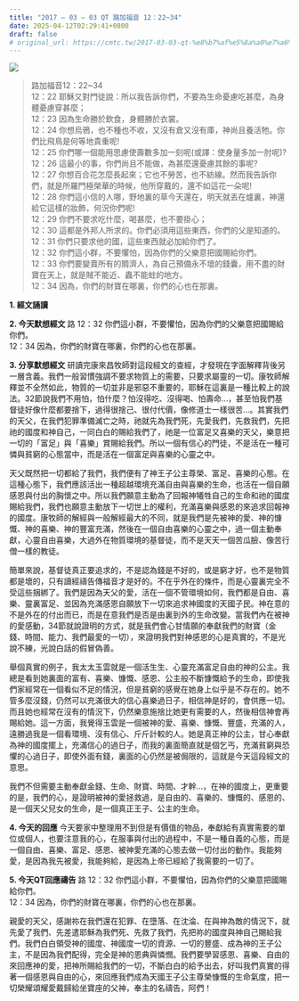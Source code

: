 ```yaml
---
title: "2017 – 03 – 03 QT 路加福音 12：22~34"
date: 2025-04-12T02:29:41+0800
draft: false
# original_url: https://cmtc.tw/2017-03-03-qt-%e8%b7%af%e5%8a%a0%e7%a6%8f%e9%9f%b3-12%ef%bc%9a2234
---
```


![](/images/qt.jpg)
> 路加福音12：22\~34  
> 12：22 耶穌又對門徒說：所以我告訴你們，不要為生命憂慮吃甚麼，為身體憂慮穿甚麼；  
> 12：23 因為生命勝於飲食，身體勝於衣裳。  
> 12：24 你想烏鴉，也不種也不收，又沒有倉又沒有庫，神尚且養活牠。你們比飛鳥是何等地貴重呢!  
> 12：25 你們哪一個能用思慮使壽數多加一刻呢(或譯：使身量多加一肘呢)?  
> 12：26 這最小的事，你們尚且不能做，為甚麼還憂慮其餘的事呢?  
> 12：27 你想百合花怎麼長起來；它也不勞苦，也不紡線。然而我告訴你們，就是所羅門極榮華的時候，他所穿戴的，還不如這花一朵呢!  
> 12：28 你們這小信的人哪，野地裏的草今天還在，明天就丟在爐裏，神還給它這樣的妝飾，何況你們呢!  
> 12：29 你們不要求吃什麼，喝甚麼，也不要掛心；  
> 12：30 這都是外邦人所求的。你們必須用這些東西，你們的父是知道的。  
> 12：31 你們只要求他的國，這些東西就必加給你們了。  
> 12：32 你們這小群，不要懼怕，因為你們的父樂意把國賜給你們。  
> 12：33 你們要變賣所有的賙濟人，為自己預備永不壞的錢囊，用不盡的財寶在天上，就是賊不能近、蟲不能蛀的地方。  
> 12：34 因為，你們的財寶在哪裏，你們的心也在那裏。

**1.  經文誦讀**

**2.  今天默想經文**
路 12：32 你們這小群，不要懼怕，因為你們的父樂意把國賜給你們。  
12：34 因為，你們的財寶在哪裏，你們的心也在那裏。

**3. 分享默想經文**
研讀完康來昌牧師對這段經文的查經，才發現在字面解釋背後另一層含義。我們一般習慣強調不要求物質上的需要，只要求屬靈的一切。康牧師解釋並不全然如此，物質的一切並非是邪惡不重要的，耶穌在這裏是一種比較上的說法。32節說我們不用怕，怕什麼？怕沒得吃、沒得喝、怕壽命…，甚至怕我們基督徒好像什麼都要捨下，過得很捨己、很付代價，像修道士一樣很苦…。其實我們的天父，在我們犯罪準備滅亡之時，祂就先為我們死，先愛我們，先救我們，先把祂的國度和神自己，一同白白的賜給我們了，祂是一位富足又喜樂的天父，樂意把一切的「富足」與「喜樂」賞賜給我們。所以一個有信心的門徒，不是活在一種可憐與貧窮的心態當中，而是活在一個富足與喜樂的心靈之中。

天父既然把一切都給了我們，我們便有了神王子公主尊榮、富足、喜樂的心態。在這種心態下，我們應該活出一種超越環境充滿自由與喜樂的生命，也活在一個自願感恩與付出的胸懷之中。所以我們願意主動為了回報神犧牲自己的生命和祂的國度賜給我們，我們也願意主動放下一切世上的權利，充滿喜樂與感恩的來追求回報神的國度。康牧師的解經與一般解經最大的不同，就是我們是先被神的愛、神的慷慨、神的喜樂、神的豐富充滿，然後在一個自由喜樂的心靈之中，過一個主動奉獻，心靈自由喜樂，大過外在物質環境的基督徒，而不是天天一個苦瓜臉、像苦行僧一樣的教徒。

簡單來說，基督徒真正要追求的，不是認為錢是不好的，或是窮才好，也不是物質都是壞的，只有讀經禱告傳福音才是好的。不在乎外在的條件，而是心靈裏完全不受這些捆綁了。我們是因為天父的愛，活在一個不管環境如何，我們都是自由、喜樂、靈裏富足、並因為充滿感恩自願放下一切來追求神國度的天國子民。神在意的不是外在的付出而已，而是在意我們是否是由裏到外的生命改變。當我們內在被神的愛感動，34節就說證明的方式，就是我們會心甘情願的奉獻我們的財寶（金錢、時間、能力、我們最愛的一切），來證明我們對神感恩的心是真實的，不是光說不練，光說白話的假冒偽善。

舉個真實的例子，我太太玉雲就是一個活生生、心靈充滿富足自由的神的公主。我總是看到她裏面的富有、喜樂、慷慨、感恩、公主般不斷慷慨給予的生命，即使我們家經常在一個看似不足的情況，但是貧窮的感覺在她身上似乎是不存在的。她不管多麼沒錢，仍然可以充滿很大的信心喜樂過日子，相信神是好的，會供應一切。而且她也經常在沒有的情況下，仍然樂意施捨比她更有需要的人，然後相信神會再賜給她。這一方面，我覺得玉雲是一個被神的愛、喜樂、慷慨、豐盛，充滿的人，遠勝過我是一個看環境、沒有信心、斤斤計較的人。她是真正神的公主，甘心奉獻為神的國度擺上，充滿信心的過日子，而我的裏面簡直就是個乞丐，充滿貧窮與恐懼的心過日子，即使外面有錢，裏面的心仍然是被侷限的，這就是今天這段經文的意思。

我們不但需要主動奉獻金錢、生命、財寶、時間、才幹…，在神的國度上，更重要的是，我們的心，是證明被神的愛拯救過，是自由的、喜樂的、慷慨的、感恩的、是一個天父兒女的生命，是一個真正王子、公主的生命。

**4. 今天的回應**
今天要家中整理用不到但是有價值的物品，奉獻給有真實需要的單位或個人，也要注意我的心，在服事與付出的過程中，不是一種自義的心態，而是一個自由、喜樂、富足、感恩、被神愛充滿的心態去做一切付出的動作。我能夠愛，是因為我先被愛，我能夠給，是因為上帝已經給了我需要的一切了。

**5. 今天QT回應禱告**
路 12：32 你們這小群，不要懼怕，因為你們的父樂意把國賜給你們。  
12：34 因為，你們的財寶在哪裏，你們的心也在那裏。

親愛的天父，感謝祢在我們還在犯罪、在墮落、在沈淪、在與神為敵的情況下，就先愛了我們、先差遣耶穌為我們死、先救了我們，先把祢的國度與神自己賜給我們。我們白白領受神的國度、神國度一切的資源、一切的豐盛、成為神的王子公主，不是因為我們配得，完全是神的恩典與憐憫。我們要學習感恩、喜樂、自由的來回應神的愛，把神所賜給我們的一切，不斷白白的給予出去，好叫我們真實的得著一個感恩與自由的心，來回應我們成為天國王子公主尊榮慷慨的生命氣度，把一切榮耀頌耀愛戴歸給坐寶座的父神，奉主的名禱告，阿們！
